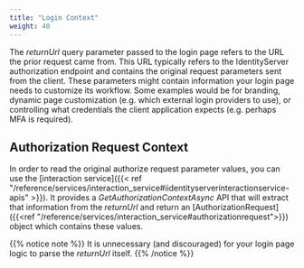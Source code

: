 ```yaml
---
title: "Login Context"
weight: 40
---
```


The *returnUrl* query parameter passed to the login page refers to the URL the prior request came from.
This URL typically refers to the IdentityServer authorization endpoint and contains the original request parameters sent from the client.
These parameters might contain information your login page needs to customize its workflow.
Some examples would be for branding, dynamic page customization (e.g. which external login providers to use), or controlling what credentials the client application expects (e.g. perhaps MFA is required).

## Authorization Request Context

In order to read the original authorize request parameter values, you can use the [interaction service]({{< ref "/reference/services/interaction_service#iidentityserverinteractionservice-apis" >}}). 
It provides a *GetAuthorizationContextAsync* API that will extract that information from the *returnUrl* and return an [AuthorizationRequest]({{<ref "/reference/services/interaction_service#authorizationrequest">}}) object which contains these values.

{{% notice note %}}
It is unnecessary (and discouraged) for your login page logic to parse the *returnUrl* itself.
{{% /notice %}}

